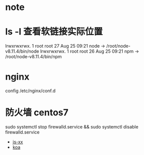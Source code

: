 # note
# ls -l 查看软链接实际位置
lrwxrwxrwx. 1 root root 27 Aug 25 09:21 node -> /root/node-v8.11.4/bin/node
lrwxrwxrwx. 1 root root 26 Aug 25 09:21 npm -> /root/node-v8.11.4/bin/npm
# nginx
config /etc/nginx/conf.d
# 防火墙 centos7
sudo systemctl stop firewalld.service && sudo systemctl disable firewalld.service


- [js-xx](https://github.com/leizongmin/js-xss)
- [koa](https://github.com/changeyu/Coding-Guide/blob/master/README.md#koa2系列教程)

